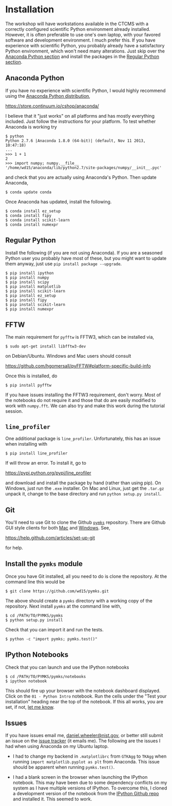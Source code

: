 # Installation

The workshop will have workstations available in the CTCMS with a
correctly configured scientific Python environment already
installed. However, it is often preferable to use one's own laptop,
with your favored software and development environment. I much prefer
this. If you have experience with scientific Python, you probably
already have a satisfactory Python environment, which won't need many
alterations. Just skip over the
[Anaconda Python section](#anaconda-python) and install the packages
in the [Regular Python section](#regular-python).

## Anaconda Python 

If you have no experience with scientific Python, I would highly
recommend using the
[Anaconda Python distribution](https://store.continuum.io/cshop/anaconda/),

https://store.continuum.io/cshop/anaconda/

I believe that it "just works" on all platforms and has mostly
everything included. Just follow the instructions for your
platform. To test whether Anaconda is working try

    $ python
    Python 2.7.6 |Anaconda 1.8.0 (64-bit)| (default, Nov 11 2013, 10:47:18) 
    ...
    >>> 1 + 1
    2
    >>> import numpy; numpy.__file__
    '/home/wd15/anaconda/lib/python2.7/site-packages/numpy/__init__.pyc'
    
and check that you are actually using Anaconda's Python. Then update Anaconda,

    $ conda update conda
    
Once Anaconda has updated, install the following.

    $ conda install ez_setup
    $ conda install fipy
    $ conda install scikit-learn
    $ conda install numexpr

## Regular Python

Install the following (if you are not using Anaconda). If you are a
seasoned Python user you probably have most of these, but you might
want to update them anyway, just use `pip install package --upgrade`.

    $ pip install ipython
    $ pip install numpy
    $ pip install scipy
    $ pip install matplotlib
    $ pip install scikit-learn
    $ pip install ez_setup
    $ pip install fipy
    $ pip install scikit-learn
    $ pip install numexpr

## FFTW

The main requirement for `pyfftw` is FFTW3, which can be installed
via,

    $ sudo apt-get install libfftw3-dev
    
on Debian/Ubuntu. Windows and Mac users should consult

https://github.com/hgomersall/pyFFTW#platform-specific-build-info

Once this is installed, do

    $ pip install pyfftw
    
If you have issues installing the FFTW3 requirement, don't worry. Most
of the notebooks do not require it and those that do are easily
modified to work with `numpy.fft`. We can also try and make this work
during the tutorial session.

## `line_profiler`

One additional package is `line_profiler`. Unfortunately, this has an
issue when installing with

    $ pip install line_profiler
    
If will throw an error. To install it, go to

https://pypi.python.org/pypi/line_profiler

and download and install the package by hand (rather than using
pip). On Windows, just run the `.exe` installer. On Mac and Linux,
just get the `.tar.gz` unpack it, change to the base directory and run
`python setup.py install`.

## Git

You'll need to use Git to clone the Github
[`pymks`](https://github.com/wd15/pymks) repository. There are Github
GUI style clients for both [Mac](http://mac.github.com/) and
[Windows](http://windows.github.com/). See,

https://help.github.com/articles/set-up-git
    
for help.

## Install the `pymks` module

Once you have Git installed, all you need to do is clone the
repository. At the command line this would be

    $ git clone https://github.com/wd15/pymks.git

The above should create a `pymks` directory with a working copy of the
repository. Next install `pymks` at the command line with,

    $ cd /PATH/TO/PYMKS/pymks
    $ python setup.py install
    
Check that you can import it and run the tests.

    $ python -c "import pymks; pymks.test()"

## IPython Notebooks

Check that you can launch and use the IPython notebooks

    $ cd /PATH/TO/PYMKS/pymks/notebooks
    $ ipython notebook

This should fire up your browser with the notebook dashboard
displayed. Click on the `01 - Python Intro` notebook.  Run the cells
under the "Test your installation" heading near the top of the
notebook. If this all works, you are set, if not,
[let me know](https://github.com/wd15/pymks/issues?state=open).

## Issues

If you have issues email me, daniel.wheeler@nist.gov, or better still
submit an issue on the
[issue tracker](https://github.com/wd15/pymks/issues?state=open) (it
emails me). The following are the issues I had when using Anaconda on
my Ubuntu laptop.

 - I had to change my backend in `.matplotlibrc` from `GTKAgg` to
   `TKAgg` when running `import matplotlib.pyplot as plt` from
   Anaconda. This issue should be apparent when running
   `pymks.test()`.
 
 - I had a blank screen in the browser when launching the IPython
   notebook. This may have been due to some dependency conflicts on my
   system as I have multiple versions of IPython. To overcome this, I
   cloned a development version of the notebook from the
   [IPython Github repo](https://github.com/ipython/ipython.git) and
   installed it. This seemed to work.



